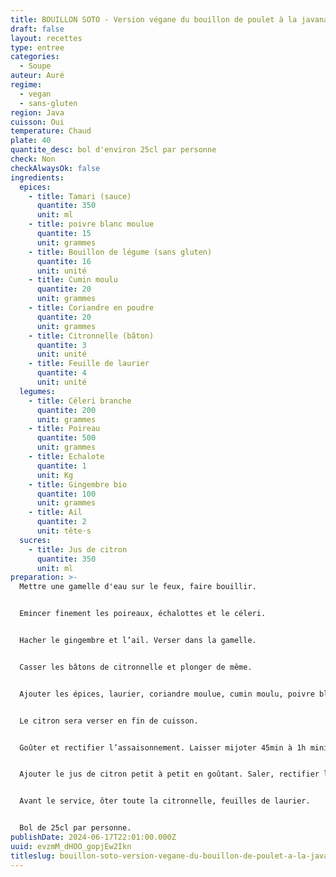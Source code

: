 ```yaml
---
title: BOUILLON SOTO - Version végane du bouillon de poulet à la javanaise
draft: false
layout: recettes
type: entree
categories:
  - Soupe
auteur: Auré
regime:
  - vegan
  - sans-gluten
region: Java
cuisson: Oui
temperature: Chaud
plate: 40
quantite_desc: bol d'environ 25cl par personne
check: Non
checkAlwaysOk: false
ingredients:
  epices:
    - title: Tamari (sauce)
      quantite: 350
      unit: ml
    - title: poivre blanc moulue
      quantite: 15
      unit: grammes
    - title: Bouillon de légume (sans gluten)
      quantite: 16
      unit: unité
    - title: Cumin moulu
      quantite: 20
      unit: grammes
    - title: Coriandre en poudre
      quantite: 20
      unit: grammes
    - title: Citronnelle (bâton)
      quantite: 3
      unit: unité
    - title: Feuille de laurier
      quantite: 4
      unit: unité
  legumes:
    - title: Céleri branche
      quantite: 200
      unit: grammes
    - title: Poireau
      quantite: 500
      unit: grammes
    - title: Echalote
      quantite: 1
      unit: Kg
    - title: Gingembre bio
      quantite: 100
      unit: grammes
    - title: Ail
      quantite: 2
      unit: tête·s
  sucres:
    - title: Jus de citron
      quantite: 350
      unit: ml
preparation: >-
  Mettre une gamelle d'eau sur le feux, faire bouillir.


  Emincer finement les poireaux, échalottes et le céleri. 


  Hacher le gingembre et l’ail. Verser dans la gamelle.


  Casser les bâtons de citronnelle et plonger de même.


  Ajouter les épices, laurier, coriandre moulue, cumin moulu, poivre blanc, sel ainsi que la sauce tamari.


  Le citron sera verser en fin de cuisson.


  Goûter et rectifier l’assaisonnement. Laisser mijoter 45min à 1h minimum.


  Ajouter le jus de citron petit à petit en goûtant. Saler, rectifier l’assaisonnement.


  Avant le service, ôter toute la citronnelle, feuilles de laurier.


  Bol de 25cl par personne.
publishDate: 2024-06-17T22:01:00.000Z
uuid: evzmM_dHOO_gopjEw2Ikn
titleslug: bouillon-soto-version-vegane-du-bouillon-de-poulet-a-la-javanaise_evzmM_dHOO_gopjEw2Ikn
---
```

